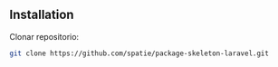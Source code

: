 ## Installation

Clonar repositorio:

```bash
git clone https://github.com/spatie/package-skeleton-laravel.git
```

